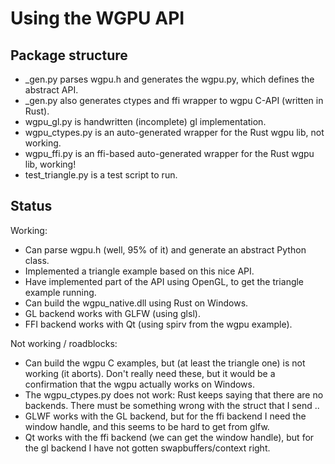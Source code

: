 # Using the WGPU API

## Package structure

* _gen.py parses wgpu.h and generates the wgpu.py, which defines the abstract API.
* _gen.py also generates ctypes and ffi wrapper to wgpu C-API (written in Rust).
* wgpu_gl.py is handwritten (incomplete) gl implementation.
* wgpu_ctypes.py is an auto-generated wrapper for the Rust wgpu lib, not working.
* wgpu_ffi.py is an ffi-based auto-generated wrapper for the Rust wgpu lib, working!
* test_triangle.py is a test script to run.


## Status

Working:

* Can parse wgpu.h (well, 95% of it) and generate an abstract Python class.
* Implemented a triangle example based on this nice API.
* Have implemented part of the API using OpenGL, to get the triangle example running.
* Can build the wgpu_native.dll using Rust on Windows.
* GL backend works with GLFW (using glsl).
* FFI backend works with Qt (using spirv from the wgpu example).

Not working / roadblocks:

* Can build the wgpu C examples, but (at least the triangle one) is not working (it aborts).
  Don't really need these, but it would be a confirmation that the wgpu actually works on Windows.
* The wgpu_ctypes.py does not work: Rust keeps saying that there are no backends. There must be something
  wrong with the struct that I send ..
* GLWF works with the GL backend, but for the ffi backend I need the window handle, and
  this seems to be hard to get from glfw.
* Qt works with the ffi backend (we can get the window handle), but for the gl backend
  I have not gotten swapbuffers/context right.
